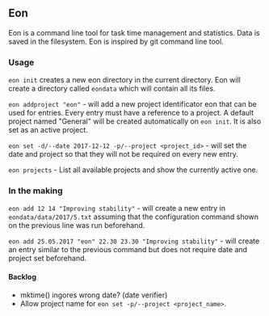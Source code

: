 ## Eon

Eon is a command line tool for task time management and statistics. Data is saved in the filesystem. Eon is inspired by git command line tool.

### Usage
`eon init` creates a new eon directory in the current directory. Eon will create a directory called `eondata` which will contain all its files.

`eon addproject "eon"` - will add a new project identificator eon that can be used for entries. Every entry must have a reference to a project. A default project named "General" will be created automatically on `eon init`. It is also set as an active project.

`eon set -d/--date 2017-12-12 -p/--project <project_id>` - will set the date and project so that they will not be required on every new entry.

`eon projects` - List all available projects and show the currently active one.

### In the making
`eon add 12 14 "Improving stability"` - will create a new entry in `eondata/data/2017/5.txt` assuming that the configuration command shown on the previous line was run beforehand.

`eon add 25.05.2017 "eon" 22.30 23.30 "Improving stability"` - will create an entry similar to the previous command but does not require date and project set beforehand.

#### Backlog
* mktime() ingores wrong date? (date verifier)
* Allow project name for `eon set -p/--project <project_name>`.